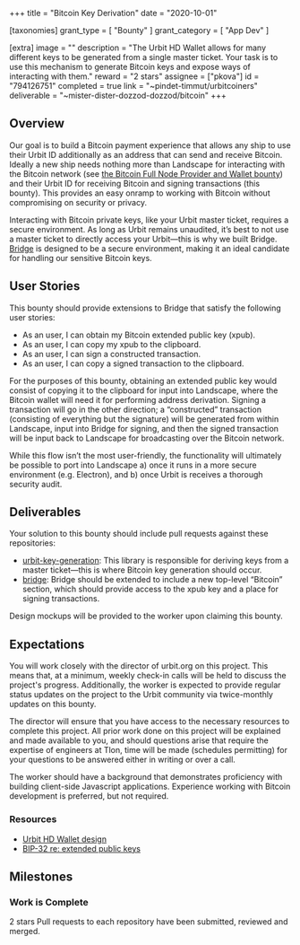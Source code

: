 +++
title = "Bitcoin Key Derivation"
date = "2020-10-01"

[taxonomies]
grant_type = [ "Bounty" ]
grant_category = [ "App Dev" ]

[extra]
image = ""
description = "The Urbit HD Wallet allows for many different keys to be generated from a single master ticket. Your task is to use this mechanism to generate Bitcoin keys and expose ways of interacting with them."
reward = "2 stars"
assignee = ["pkova"]
id = "794126751"
completed = true
link = "~pindet-timmut/urbitcoiners"
deliverable = "~mister-dister-dozzod-dozzod/bitcoin"
+++

## Overview

Our goal is to build a Bitcoin payment experience that allows any ship to use their Urbit ID additionally as an address that can send and receive Bitcoin. Ideally a new ship needs nothing more than Landscape for interacting with the Bitcoin network (see [the Bitcoin Full Node Provider and Wallet bounty](https://grants.urbit.org/bounties/2056919898-bitcoin-full-node-provider-and-wallet)) and their Urbit ID for receiving Bitcoin and signing transactions (this bounty). This provides an easy onramp to working with Bitcoin without compromising on security or privacy.

Interacting with Bitcoin private keys, like your Urbit master ticket, requires a secure environment. As long as Urbit remains unaudited, it’s best to not use a master ticket to directly access your Urbit—this is why we built Bridge. [Bridge](https://bridge.urbit.org) is designed to be a secure environment, making it an ideal candidate for handling our sensitive Bitcoin keys.

## User Stories

This bounty should provide extensions to Bridge that satisfy the following user stories:

- As an user, I can obtain my Bitcoin extended public key (xpub).
- As an user, I can copy my xpub to the clipboard.
- As an user, I can sign a constructed transaction.
- As an user, I can copy a signed transaction to the clipboard.

For the purposes of this bounty, obtaining an extended public key would consist of copying it to the clipboard for input into Landscape, where the Bitcoin wallet will need it for performing address derivation. Signing a transaction will go in the other direction; a “constructed” transaction (consisting of everything but the signature) will be generated from within Landscape, input into Bridge for signing, and then the signed transaction will be input back to Landscape for broadcasting over the Bitcoin network.

While this flow isn’t the most user-friendly, the functionality will ultimately be possible to port into Landscape a) once it runs in a more secure environment (e.g. Electron), and b) once Urbit is receives a thorough security audit.

## Deliverables

Your solution to this bounty should include pull requests against these repositories:

- [urbit-key-generation](https://github.com/urbit/urbit-key-generation): This library is responsible for deriving keys from a master ticket—this is where Bitcoin key generation should occur.
- [bridge](https://github.com/urbit/bridge/): Bridge should be extended to include a new top-level “Bitcoin” section, which should provide access to the xpub key and a place for signing transactions.

Design mockups will be provided to the worker upon claiming this bounty.

## Expectations

You will work closely with the director of urbit.org on this project. This means that, at a minimum, weekly check-in calls will be held to discuss the project's progress. Additionally, the worker is expected to provide regular status updates on the project to the Urbit community via twice-monthly updates on this bounty.

The director will ensure that you have access to the necessary resources to complete this project. All prior work done on this project will be explained and made available to you, and should questions arise that require the expertise of engineers at Tlon, time will be made (schedules permitting) for your questions to be answered either in writing or over a call.

The worker should have a background that demonstrates proficiency with building client-side Javascript applications. Experience working with Bitcoin development is preferred, but not required.

### Resources

- [Urbit HD Wallet design](https://github.com/urbit/fora-posts/blob/master/proposals/posts/~2018.11.8..19.31.59..ba77~)
- [BIP-32 re: extended public keys](https://github.com/bitcoin/bips/blob/master/bip-0032.mediawiki#Extended_keys)

## Milestones

### Work is Complete

2 stars
Pull requests to each repository have been submitted, reviewed and merged.
